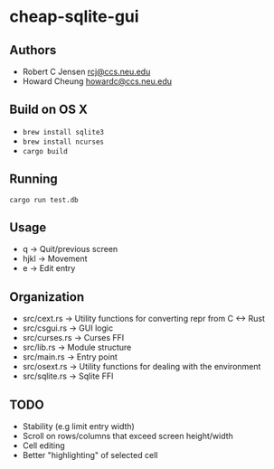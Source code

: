 # cheap-sqlite-gui

## Authors

+ Robert C Jensen <rcj@ccs.neu.edu>
+ Howard Cheung <howardc@ccs.neu.edu>

## Build on OS X

+ `brew install sqlite3`
+ `brew install ncurses`
+ `cargo build`

## Running

`cargo run test.db`

## Usage

+ q 	  -> Quit/previous screen
+ hjkl 	-> Movement
+ e 	  -> Edit entry

## Organization

+ src/cext.rs		  -> Utility functions for converting repr from C <-> Rust
+ src/csgui.rs    -> GUI logic
+ src/curses.rs 	-> Curses FFI
+ src/lib.rs 		  -> Module structure
+ src/main.rs 		-> Entry point
+ src/osext.rs		-> Utility functions for dealing with the environment
+ src/sqlite.rs 	-> Sqlite FFI

## TODO

+ Stability (e.g limit entry width)
+ Scroll on rows/columns that exceed screen height/width
+ Cell editing
+ Better "highlighting" of selected cell
